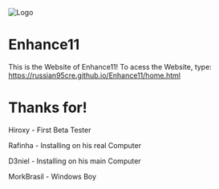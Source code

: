 
![Logo](https://cdn.discordapp.com/attachments/1094326156263690412/1278040587613896815/Big.png?ex=66cf5b8c&is=66ce0a0c&hm=c6c8ebcfddbb3cf5ead960991de5f10ffef879e39508c071b7671ef7e372e230&)


# Enhance11

This is the Website of Enhance11! To acess the Website, type: https://russian95cre.github.io/Enhance11/home.html


# Thanks for!


Hiroxy - First Beta Tester

Rafinha - Installing on his real Computer

D3niel - Installing on his main Computer

MorkBrasil - Windows Boy
